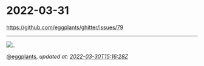 # 2022-03-31

<https://github.com/eggplants/ghitter/issues/79>

---

![_](https://github.githubassets.com/images/mona-loading-default.gif)

[@eggplants](https://github.com/eggplants), *updated at: [2022-03-30T15:16:28Z](https://github.com/eggplants/ghitter/issues/79#issue-1186616570)*
